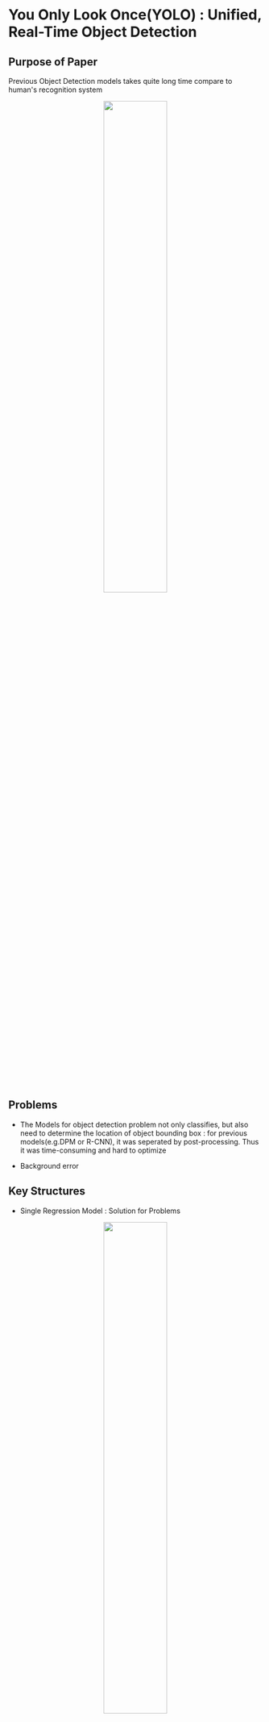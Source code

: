 # You Only Look Once(YOLO) : Unified, Real-Time Object Detection

## Purpose of Paper
 <p>Previous Object Detection models takes quite long time compare to human's recognition system</p>
 <p align ="center"><img src="https://user-images.githubusercontent.com/61967107/124428360-8ffe0b80-dda7-11eb-8e3a-6cc553611177.gif" width="50%"></p>
 
## Problems
- The Models for object detection problem not only classifies, but also need to determine the location of object bounding box : for previous models(e.g.DPM or R-CNN), it was seperated by post-processing. Thus it was time-consuming and hard to optimize</p>
- Background error

## Key Structures
- Single Regression Model : Solution for Problems
<p align = "center"><img src="https://user-images.githubusercontent.com/61967107/124429254-993ba800-dda8-11eb-8646-9aba914ff264.png" width="50%"></p>
<p> 5 features in tensor indicates (x,y,w,h,confidence)</p>

- x,y indicates the relative position of bounding box center in grid cell [0,1]
- w,h indicates the relative size of bounding box to total image [0,1]
- confidence scores accuraties of prediction bounding box :
<p align = "center"><img src="https://user-images.githubusercontent.com/61967107/124430445-23d0d700-ddaa-11eb-87e7-1f768b052c4e.png" width="30%"></p>

## Network Architetcture
<p align ="center"><img src="https://img1.daumcdn.net/thumb/R1280x0/?scode=mtistory2&fname=https%3A%2F%2Fblog.kakaocdn.net%2Fdn%2FbcD1Ts%2FbtqKBPsHQGp%2FKu8dlxjrsyWFbcjv6XMnqk%2Fimg.png"></p>
- Uses 24 conv layers. Fast YOLO uses filters and less number of  9 conv layers

### Training
- Pre-train 20 conv layers with ImageNet dataset
- Add 4 conv layers and 2 fully connected layers
- Use Leaky ReLU for every activation function but for last layer, use linear activation function 

### Loss Function
<p align ="center"><img src="https://img1.daumcdn.net/thumb/R1280x0/?scode=mtistory2&fname=https%3A%2F%2Fblog.kakaocdn.net%2Fdn%2FcDocKb%2FbtqKwSxuIQK%2FAO4jemksYpCGktMP2pFoWK%2Fimg.png" width="60%"></p>
- Mediate weights of localization loss and classification loss(λ_coord=5, λ_noobj=0.5) : To fix model unbalance caused by lack of objects
- Square root to width, heigth : To fix loss function changes sensitive to small bounding box

## Limitations of YOLO
- One Grid cell detects only one objects : hard to seperate several small adjacent objects
